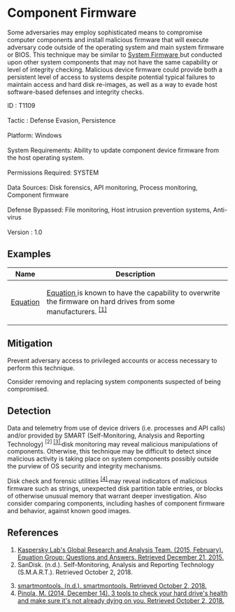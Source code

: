 <div class="container-fluid">
 <h1>
  Component Firmware
 </h1>
 <div class="row">
  <div class="col-md-8 description-body">
   <p>
    Some adversaries may employ sophisticated means to compromise computer components and install malicious firmware that will execute adversary code outside of the operating system and main system firmware or BIOS. This technique may be similar to
    <a href="https://attack.mitre.org/techniques/T1019">
     System Firmware
    </a>
    but conducted upon other system components that may not have the same capability or level of integrity checking. Malicious device firmware could provide both a persistent level of access to systems despite potential typical failures to maintain access and hard disk re-images, as well as a way to evade host software-based defenses and integrity checks.
   </p>
  </div>
  <div class="col-md-4">
   <div class="card">
    <div class="card-body">
     <div class="card-data">
      <span class="h5 card-title">
       ID
      </span>
      : T1109
      <br/>
      <br/>
     </div>
     <div class="card-data">
      <span class="h5 card-title">
      </span>
     </div>
     <div class="card-data">
      <span class="h5 card-title">
       Tactic
      </span>
      : Defense Evasion, Persistence
      <br/>
      <br/>
     </div>
     <div class="card-data">
      <span class="h5 card-title">
       Platform:
      </span>
      Windows
      <br/>
      <br/>
     </div>
     <div class="card-data">
      <span class="h5 card-title">
       System Requirements:
      </span>
      Ability to update component device firmware from the host operating system.
      <br/>
      <br/>
     </div>
     <div class="card-data">
      <span class="h5 card-title">
       Permissions Required:
      </span>
      SYSTEM
      <br/>
      <br/>
     </div>
     <div class="card-data">
      <span class="h5 card-title">
      </span>
     </div>
     <div class="card-data">
      <span class="h5 card-title">
       Data Sources:
      </span>
      Disk forensics, API monitoring, Process monitoring, Component firmware
      <br/>
      <br/>
     </div>
     <div class="card-data">
      <span class="h5 card-title">
      </span>
     </div>
     <div class="card-data">
      <span class="h5 card-title">
      </span>
     </div>
     <div class="card-data">
      <span class="h5 card-title">
       Defense Bypassed:
      </span>
      File monitoring, Host intrusion prevention systems, Anti-virus
      <br/>
      <br/>
     </div>
     <div class="card-data">
      <span class="h5 card-title">
      </span>
     </div>
     <div class="card-data">
      <span class="h5 card-title">
      </span>
     </div>
     <div class="card-data">
      <span class="h5 card-title">
      </span>
     </div>
     <div class="card-data">
      <span class="h5 card-title">
      </span>
     </div>
     <div class="card-data">
      <span class="h5 card-title">
       Version
      </span>
      : 1.0
     </div>
    </div>
   </div>
  </div>
 </div>
 <h2 class="pt-3" id="examples">
  Examples
 </h2>
 <table class="table table-bordered table-light mt-2">
  <thead>
   <tr>
    <th scope="col">
     Name
    </th>
    <th scope="col">
     Description
    </th>
   </tr>
  </thead>
  <tbody class="bg-white">
   <tr>
    <td>
     <a href="https://attack.mitre.org/groups/G0020">
      Equation
     </a>
    </td>
    <td>
     <p>
      <a href="https://attack.mitre.org/groups/G0020">
       Equation
      </a>
      is known to have the capability to overwrite the firmware on hard drives from some manufacturers.
      <span class="scite-citeref-number" data-reference="Kaspersky Equation QA" id="scite-ref-1-a" onclick="scrollToRef('scite-1')">
       <sup>
        <a aria-describedby="qtip-0" data-hasqtip="0" href="https://media.kasperskycontenthub.com/wp-content/uploads/sites/43/2018/03/08064459/Equation_group_questions_and_answers.pdf" target="_blank">
         [1]
        </a>
       </sup>
      </span>
     </p>
    </td>
   </tr>
  </tbody>
 </table>
 <h2 class="pt-3" id="mitigation">
  Mitigation
 </h2>
 <p>
  Prevent adversary access to privileged accounts or access necessary to perform this technique.
 </p>
 <p>
  Consider removing and replacing system components suspected of being compromised.
 </p>
 <h2 class="pt-3" id="detection">
  Detection
 </h2>
 <p>
  Data and telemetry from use of device drivers (i.e. processes and API calls) and/or provided by SMART (Self-Monitoring, Analysis and Reporting Technology)
  <span class="scite-citeref-number" data-reference="SanDisk SMART" id="scite-ref-2-a">
   <sup>
    [2]
   </sup>
  </span>
  <span class="scite-citeref-number" data-reference="SmartMontools" id="scite-ref-3-a">
   <sup>
    <a aria-describedby="qtip-2" data-hasqtip="2" href="https://www.smartmontools.org/" target="_blank">
     [3]
    </a>
   </sup>
  </span>
  disk monitoring may reveal malicious manipulations of components. Otherwise, this technique may be difficult to detect since malicious activity is taking place on system components possibly outside the purview of OS security and integrity mechanisms.
 </p>
 <p>
  Disk check and forensic utilities
  <span class="scite-citeref-number" data-reference="ITWorld Hard Disk Health Dec 2014" id="scite-ref-4-a">
   <sup>
    <a aria-describedby="qtip-3" data-hasqtip="3" href="https://www.itworld.com/article/2853992/3-tools-to-check-your-hard-drives-health-and-make-sure-its-not-already-dying-on-you.html" target="_blank">
     [4]
    </a>
   </sup>
  </span>
  may reveal indicators of malicious firmware such as strings, unexpected disk partition table entries, or blocks of otherwise unusual memory that warrant deeper investigation. Also consider comparing components, including hashes of component firmware and behavior, against known good images.
 </p>
 <h2 class="pt-3" id="references">
  References
 </h2>
 <div class="row">
  <div class="col">
   <ol>
    <li>
     <span class="scite-citation" id="scite-1">
      <span class="scite-citation-text">
       <a class="external text" href="https://media.kasperskycontenthub.com/wp-content/uploads/sites/43/2018/03/08064459/Equation_group_questions_and_answers.pdf" name="scite-1" rel="nofollow" target="_blank">
        Kaspersky Lab's Global Research and Analysis Team. (2015, February). Equation Group: Questions and Answers. Retrieved December 21, 2015.
       </a>
      </span>
     </span>
    </li>
    <li>
     <span class="scite-citation" id="scite-2">
      <span class="scite-citation-text">
       SanDisk. (n.d.). Self-Monitoring, Analysis and Reporting Technology (S.M.A.R.T.). Retrieved October 2, 2018.
      </span>
     </span>
    </li>
   </ol>
  </div>
  <div class="col">
   <ol start="3.0">
    <li>
     <span class="scite-citation" id="scite-3">
      <span class="scite-citation-text">
       <a class="external text" href="https://www.smartmontools.org/" name="scite-3" rel="nofollow" target="_blank">
        smartmontools. (n.d.). smartmontools. Retrieved October 2, 2018.
       </a>
      </span>
     </span>
    </li>
    <li>
     <span class="scite-citation" id="scite-4">
      <span class="scite-citation-text">
       <a class="external text" href="https://www.itworld.com/article/2853992/3-tools-to-check-your-hard-drives-health-and-make-sure-its-not-already-dying-on-you.html" name="scite-4" rel="nofollow" target="_blank">
        Pinola, M. (2014, December 14). 3 tools to check your hard drive's health and make sure it's not already dying on you. Retrieved October 2, 2018.
       </a>
      </span>
     </span>
    </li>
   </ol>
  </div>
 </div>
</div>
